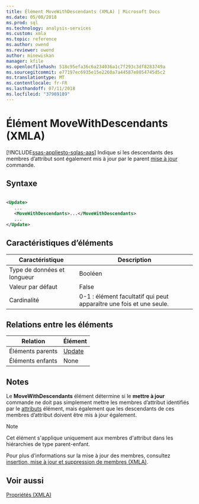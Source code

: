 ```yaml
---
title: Élément MoveWithDescendants (XMLA) | Microsoft Docs
ms.date: 05/08/2018
ms.prod: sql
ms.technology: analysis-services
ms.custom: xmla
ms.topic: reference
ms.author: owend
ms.reviewer: owend
author: minewiskan
manager: kfile
ms.openlocfilehash: 518c95efa36c6a234036a1c7f293c3df8283749a
ms.sourcegitcommit: e77197ec6935e15e2260a7a44587e8054745d5c2
ms.translationtype: MT
ms.contentlocale: fr-FR
ms.lasthandoff: 07/11/2018
ms.locfileid: "37969189"
---
```

# <a name="movewithdescendants-element-xmla"></a>Élément MoveWithDescendants (XMLA)
[!INCLUDE[ssas-appliesto-sqlas-aas](../../../includes/ssas-appliesto-sqlas-aas.md)]
  Indique si les descendants des membres d’attribut sont également mis à jour par le parent [mise à jour](../../../analysis-services/xmla/xml-elements-commands/update-element-xmla.md) commande.  
  
## <a name="syntax"></a>Syntaxe  
  
```xml  
  
<Update>  
   ...  
   <MoveWithDescendants>...</MoveWithDescendants>  
   ...  
</Update>  
```  
  
## <a name="element-characteristics"></a>Caractéristiques d’éléments  
  
|Caractéristique|Description|  
|--------------------|-----------------|  
|Type de données et longueur|Booléen|  
|Valeur par défaut|False|  
|Cardinalité|0-1 : élément facultatif qui peut apparaître une fois et une seule.|  
  
## <a name="element-relationships"></a>Relations entre les éléments  
  
|Relation|Élément|  
|------------------|-------------|  
|Éléments parents|[Update](../../../analysis-services/xmla/xml-elements-commands/update-element-xmla.md)|  
|Éléments enfants|None|  
  
## <a name="remarks"></a>Notes  
 Le **MoveWithDescendants** élément détermine si le **mettre à jour** commande ne doit pas simplement mettre les membres d’attribut identifiés par le [attributs](../../../analysis-services/xmla/xml-elements-properties/attributes-element-xmla.md) élément, mais également que les descendants de ces membres d’attribut doivent être mis à jour également.  
  
> [!NOTE]  
>  Cet élément s'applique uniquement aux membres d'attribut dans les hiérarchies de type parent-enfant.  
  
 Pour plus d’informations sur la mise à jour des membres, consultez [insertion, mise à jour et suppression de membres &#40;XMLA&#41;](../../../analysis-services/multidimensional-models-scripting-language-assl-xmla/inserting-updating-and-dropping-members-xmla.md).  
  
## <a name="see-also"></a>Voir aussi
 [Propriétés &#40;XMLA&#41;](../../../analysis-services/xmla/xml-elements-properties/xml-elements-properties.md)  
  
  
